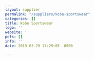 ```yaml
---
layout: supplier
permalink: "/suppliers/kobe-sportswear"
categories: []
title: Kobe Sportswear
logo: ''
website: ''
pdfs: []
info: ''
date: 2019-03-29 17:29:05 -0500

---
```

